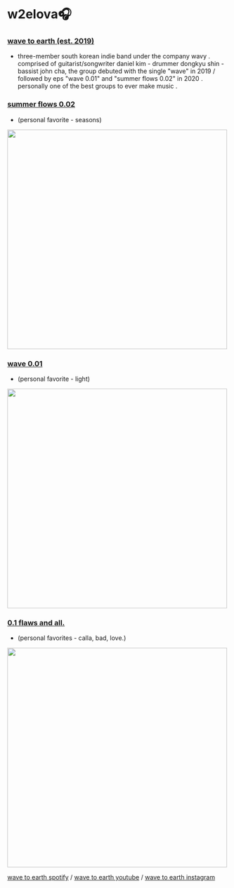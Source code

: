 # w2elova🎧

### <u>wave to earth (est. 2019)</u>
- three-member south korean indie band under the company wavy . comprised of guitarist/songwriter daniel kim - drummer dongkyu shin - bassist john cha, the group debuted with the single "wave" in 2019 / followed by eps "wave 0.01" and "summer flows 0.02" in 2020 . personally one of the best groups to ever make music .

### [summer flows 0.02](https://open.spotify.com/album/4R3ERcDOQP7o1Lkok2uO7E?si=-by4wgmPQkm0lm5XnXqLKg)
- (personal favorite - seasons)
  
<img src="https://i.scdn.co/image/ab67616d0000b273c091fe6573f073f2e31b249f" width="500" height="500">

### [wave 0.01](https://open.spotify.com/album/3v2wQt26hJ3ricGPZ1kbld?si=L8ultTQZRDaMKrXjfOb8UQ)
- (personal favorite - light)
  
<img src="https://www.koreanindie.com/wp-content/uploads/2020/01/wave-to-earth-wave-001.jpg" width="500" height="500">

### [0.1 flaws and all.](https://open.spotify.com/album/0kT2Dn4QknHk92h76ZcMk0?si=_V3s-fooQFGJIzWQm8rogg)
- (personal favorites - calla, bad, love.)
  
<img src="https://e.snmc.io/i/1200/s/ecb167cb281c2531f8b788403f56add5/10933362" width="500" height="500">

[wave to earth spotify](https://open.spotify.com/artist/5069JTmv5ZDyPeZaCCXiCg) / [wave to earth youtube](https://youtube.com/wavetoearth) / [wave to earth instagram](https://instagram.com/wave_to_earth)
